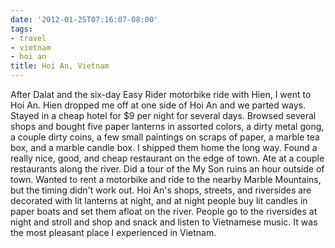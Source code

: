 ```yaml
---
date: '2012-01-25T07:16:07-08:00'
tags:
- travel
- vietnam
- hoi an
title: Hoi An, Vietnam
---
```


After Dalat and the six-day Easy Rider motorbike ride with Hien, I went to Hoi An. Hien dropped me off at one side of Hoi An and we parted ways. Stayed in a cheap hotel for $9 per night for several days. Browsed several shops and bought five paper lanterns in assorted colors, a dirty metal gong, a couple dirty coins, a few small paintings on scraps of paper, a marble tea box, and a marble candle box. I shipped them home the long way. Found a really nice, good, and cheap restaurant on the edge of town. Ate at a couple restaurants along the river. Did a tour of the My Son ruins an hour outside of town. Wanted to rent a motorbike and ride to the nearby Marble Mountains, but the timing didn't work out. Hoi An's shops, streets, and riversides are decorated with lit lanterns at night, and at night people buy lit candles in paper boats and set them afloat on the river. People go to the riversides at night and stroll and shop and snack and listen to Vietnamese music. It was the most pleasant place I experienced in Vietnam.
